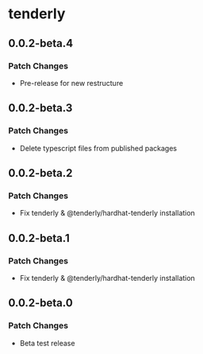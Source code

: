 # tenderly

## 0.0.2-beta.4

### Patch Changes

- Pre-release for new restructure

## 0.0.2-beta.3

### Patch Changes

- Delete typescript files from published packages

## 0.0.2-beta.2

### Patch Changes

- Fix tenderly & @tenderly/hardhat-tenderly installation

## 0.0.2-beta.1

### Patch Changes

- Fix tenderly & @tenderly/hardhat-tenderly installation

## 0.0.2-beta.0

### Patch Changes

- Beta test release
